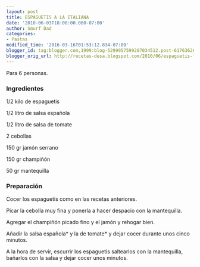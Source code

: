 ```yaml
---
layout: post
title: ESPAGUETIS A LA ITALIANA
date: '2010-06-03T18:00:00.000-07:00'
author: Smurf Dad
categories:
- Pastas
modified_time: '2016-03-16T01:53:12.834-07:00'
blogger_id: tag:blogger.com,1999:blog-5299957599287034512.post-6176362600486198370
blogger_orig_url: http://recetas-desa.blogspot.com/2010/06/espaguetis-la-italiana.html
---
```


Para 6 personas.

<h3>Ingredientes</h3>


1/2 kilo de espaguetis

1/2 litro de salsa espa&ntilde;ola

1/2 litro de salsa de tomate

2 cebollas

150 gr jam&oacute;n serrano

150 gr champi&ntilde;&oacute;n

50 gr mantequilla

<h3>Preparaci&oacute;n</h3>


Cocer los espaguetis como en las recetas anteriores.

Picar la cebolla muy fina y ponerla a hacer despacio con la mantequilla.

Agregar el champi&ntilde;&oacute;n picado fino y el jam&oacute;n y rehogar bien.

A&ntilde;adir la salsa espa&ntilde;ola* y la de tomate* y dejar cocer durante unos cinco minutos.

A la hora de servir, escurrir los espaguetis saltearlos con la mantequilla, ba&ntilde;arlos con la salsa y dejar cocer unos minutos.

